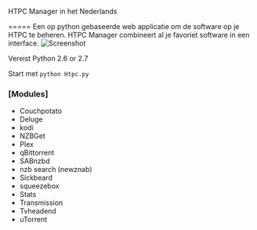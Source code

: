 HTPC Manager in het Nederlands

=====
Een op python gebaseerde web applicatie om de software op je HTPC te beheren. HTPC Manager combineert al je favoriet software in een interface.
![Screenshot](http://i.imgur.com/6QEWPFf.png)

Vereist Python 2.6 or 2.7

Start met ```python Htpc.py```


### [Modules]
- Couchpotato
- Deluge
- kodi
- NZBGet
- Plex
- qBittorrent
- SABnzbd
- nzb search (newznab)
- Sickbeard
- squeezebox
- Stats
- Transmission
- Tvheadend
- uTorrent